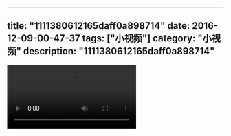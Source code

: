 
---
title: "1111380612165daff0a898714"
date: 2016-12-09-00-47-37
tags: ["小视频"]
category: "小视频"
description: "1111380612165daff0a898714"
---
<video src="http://ohtsqip0g.bkt.clouddn.com/1111380612165daff0a898714.mp4" controls="controls"></video>
